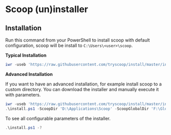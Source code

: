 # Scoop (un)installer

Installation
------------

Run this command from your PowerShell to install scoop with default configuration, scoop will be install to `C:\Users\<user>\scoop`.

**Typical Installation**

```powershell
iwr -useb 'https://raw.githubusercontent.com/tryscoop/install/master/install.ps1' | iex
```

**Advanced Installation**

If you want to have an advanced installation, for example install scoop to a custom directory. You can download the installer and manually execute it with parameters.

```powershell
iwr -useb 'https://raw.githubusercontent.com/tryscoop/install/master/install.ps1' -outfile 'install.ps1'
.\install.ps1 -ScoopDir 'D:\Applications\Scoop' -ScoopGlobalDir 'F:\GlobalScoopApps' -NoProxy
```

To see all configurable parameters of the installer.

```powershell
.\install.ps1 -?
```
